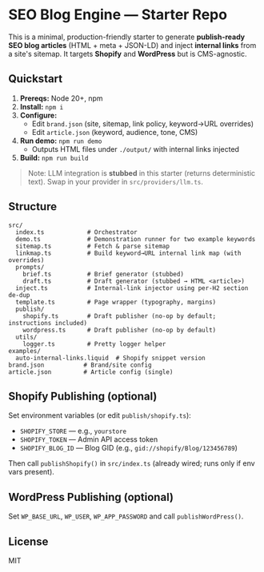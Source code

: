 # SEO Blog Engine — Starter Repo

This is a minimal, production-friendly starter to generate **publish-ready SEO blog articles**
(HTML + meta + JSON-LD) and inject **internal links** from a site's sitemap. It targets
**Shopify** and **WordPress** but is CMS-agnostic.

## Quickstart

1. **Prereqs:** Node 20+, npm
2. **Install:** `npm i`
3. **Configure:**
   - Edit `brand.json` (site, sitemap, link policy, keyword→URL overrides)
   - Edit `article.json` (keyword, audience, tone, CMS)
4. **Run demo:** `npm run demo`
   - Outputs HTML files under `./output/` with internal links injected
5. **Build:** `npm run build`

> Note: LLM integration is **stubbed** in this starter (returns deterministic text).
> Swap in your provider in `src/providers/llm.ts`.

## Structure

```
src/
  index.ts            # Orchestrator
  demo.ts             # Demonstration runner for two example keywords
  sitemap.ts          # Fetch & parse sitemap
  linkmap.ts          # Build keyword→URL internal link map (with overrides)
  prompts/
    brief.ts          # Brief generator (stubbed)
    draft.ts          # Draft generator (stubbed → HTML <article>)
  inject.ts           # Internal-link injector using per-H2 section de-dup
  template.ts         # Page wrapper (typography, margins)
  publish/
    shopify.ts        # Draft publisher (no-op by default; instructions included)
    wordpress.ts      # Draft publisher (no-op by default)
  utils/
    logger.ts         # Pretty logger helper
examples/
  auto-internal-links.liquid  # Shopify snippet version
brand.json           # Brand/site config
article.json         # Article config (single)
```

## Shopify Publishing (optional)

Set environment variables (or edit `publish/shopify.ts`):

- `SHOPIFY_STORE` — e.g., `yourstore`
- `SHOPIFY_TOKEN` — Admin API access token
- `SHOPIFY_BLOG_ID` — Blog GID (e.g., `gid://shopify/Blog/123456789`)

Then call `publishShopify()` in `src/index.ts` (already wired; runs only if env vars present).

## WordPress Publishing (optional)

Set `WP_BASE_URL`, `WP_USER`, `WP_APP_PASSWORD` and call `publishWordPress()`.

## License

MIT
